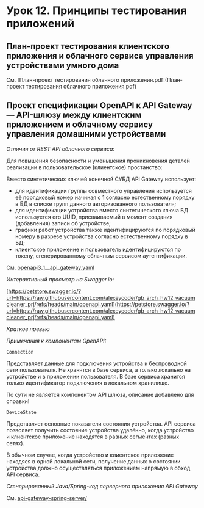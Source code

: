 # Урок 12. Принципы тестирования приложений

## План-проект тестирования клиентского приложения и облачного сервиса управления устройствами умного дома

См. [План-проект тестирования облачного приложения.pdf](План-проект тестирования облачного приложения.pdf)

## Проект спецификации OpenAPI к API Gateway &mdash; API-шлюзу между клиентским приложением и облачному сервису управления домашними устройствами

*Отличия от REST API облачного сервиса:*

Для повышения безопасности и уменьшения проникновения деталей реализации в
пользовательское (клиентское) простанство:

Вместо синтетических ключей конечной СУБД API Gateway использует:

* для идентификации группы совместного управления используется её порядковый
номер начиная с 1 согласно естественному порядку в БД в списке групп данного
авторизованного пользователя;
* для идентификации устройства вместо синтетического ключа БД используется его
UUID, присваиваемый в момент создания (добавления) записи об устройстве;
* графики работ устройства также идентифицируются по порядковый номеру в разрезе
устройства согласно естественному порядку в БД;
* клиентское приложение и пользователь идентифицируются по токену,
сгенерированному облачным сервисом аутентификации.

См. [openapi3_1__api_gateway.yaml](openapi3_1__api_gateway.yaml)

*Интерактивный просмотр на Swagger.io:*

[https://petstore.swagger.io/?url=https://raw.githubusercontent.com/alexeycoder/gb_arch_hw12_vacuumcleaner_prj/refs/heads/main/openapi.yaml](https://petstore.swagger.io/?url=https://raw.githubusercontent.com/alexeycoder/gb_arch_hw12_vacuumcleaner_prj/refs/heads/main/openapi.yaml)

*Краткое превью*



*Примечания к компонентам OpenAPI:*

`Connection`

Представляет данные для подключения устройства к беспроводной сети пользователя.
Не хранятся в базе сервиса, а только локально на устройстве и в приложении
пользователя. В базе сервиса хранится только идентификатор подключения
в локальном хранилище.

По сути не является компонентом API шлюза, описание добавлено для справки!

`DeviceState`

Представляет основные показатели состояния устройства.
API сервиса позволяет получить состояние устройства удалённо,
когда устройство и клиентское приложение находятся в разных сегментах
(разных сетях).

В обычном случае, когда устройство и клиентское приложение находяся
в одной локальной сети, получение данных о состоянии устройства должно
осуществляться приложением напрямую в обход API сервиса.

*Сгенерированный Java/Spring-код серверного приложения API Gateway*

См. [api-gateway-spring-server/](api-gateway-spring-server)


